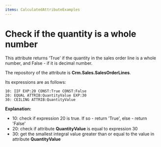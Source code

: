 ```yaml
---
items: CalculatedAttributeExamples
---
```


# Check if the quantity is a whole number

This attribute returns 'Тrue' if the quantity in the sales order line is а whole number, and False - if it is decimal number. 

The repository of the attribute is **Crm.Sales.SalesOrderLines**.

Its expressions are as follows:

```
10: IIF EXP:20 CONST:True CONST:False
20: EQUAL ATTRIB:QuantityValue EXP:30 
30: CEILING ATTRIB:QuantityValue
```

**Explanation:**

- 10: check if expression 20 is true. If so - return 'True', else - return 'False'
- 20: check if attribute **QuantityValue** is equal to expression 30
- 30: get the smallest integral value greater than or equal to the value in attribute **QuantityValue**
